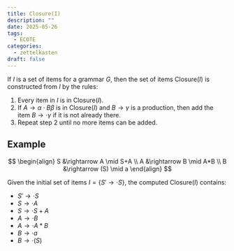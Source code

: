 ```yaml
---
title: Closure(I)
description: ""
date: 2025-05-26
tags:
  - ECOTE
categories:
  - zettelkasten
draft: false
---
```


If $I$ is a set of items for a grammar $G$, then the set of items $\text{Closure}(I)$ is constructed from $I$ by the rules:

1. Every item in $I$ is in $\text{Closure}(I)$.
2. If $A \rightarrow \alpha \cdot B \beta$ is in $\text{Closure}(I)$ and $B \rightarrow \gamma$ is a production, then add the item $B \rightarrow \cdot \gamma$ if it is not already there.
3. Repeat step 2 until no more items can be added.

## Example

$$
\begin{align}
S &\rightarrow A \mid S+A \\
A &\rightarrow B \mid A*B \\
B &\rightarrow (S) \mid a
\end{align}
$$

Given the initial set of items $I = \{ S' \rightarrow \cdot S \}$, the computed $\text{Closure}(I)$ contains:

- $S' \rightarrow \cdot S$
- $S \rightarrow \cdot A$
- $S \rightarrow \cdot S + A$
- $A \rightarrow \cdot B$
- $A \rightarrow \cdot A * B$
- $B \rightarrow \cdot a$
- $B \rightarrow \cdot (S)$
